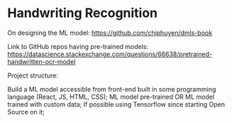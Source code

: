 # Handwriting Recognition

On designing the ML model:
https://github.com/chiphuyen/dmls-book

Link to GitHub repos having pre-trained models:
https://datascience.stackexchange.com/questions/66638/pretrained-handwritten-ocr-model

Project structure:

Build a ML model accessible from front-end built in some programming language (React, JS, HTML, CSS);
ML model pre-trained OR ML model trained with custom data;
If possible using Tensorflow since starting Open Source on it;
